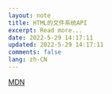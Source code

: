 ```yaml
---
layout: note
title: HTML的文件系统API
excerpt: Read more...
date: 2022-5-29 14:17:11
updated: 2022-5-29 14:17:11
comments: false
lang: zh-CN
---
```


[MDN](https://developer.mozilla.org/zh-CN/docs/WebGuide/API/File_System/Introduction)
  